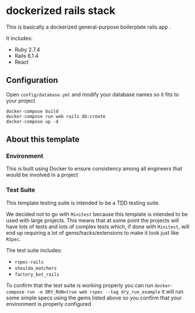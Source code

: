 # dockerized rails stack
This is basically a dockerized general-purpose boilerplate rails app .

It includes:
* Ruby 2.7.4
* Rails 6.1.4
* React

## Configuration
Open `config/database.yml` and modify your database names so it fits to your project

```
docker-compose build
docker-compose run web rails db:create
docker-compose up -d
```
## About this template

### Environment
This is built using Docker to ensure consistency among all engineers that would be involved in a project

### Test Suite
This template testing suite is intended to be a TDD testing suite.

We decided not to go with `Minitest` because this template is intended to be used with large projects. This means that at some point the projects will have lots of tests and lots of complex tests which, if done with `Minitest`, will end up requiring a lot of gems/hacks/extensions to make it look just like `RSpec`.

The test suite includes:
* `rspec-rails`
* `shoulda_matchers`
* `factory_bot_rails`

To confirm that the test suite is working properly you can run `docker-compose run -e DRY_RUN=true web rspec --tag dry_run_example` it will run some simple specs using the gems listed above so you confirm that your environment is properly configured
